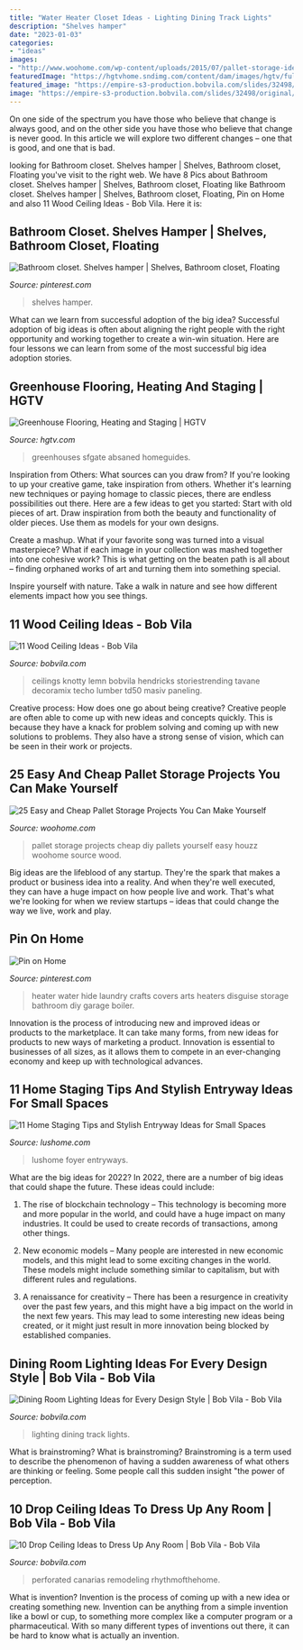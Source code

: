```yaml
---
title: "Water Heater Closet Ideas - Lighting Dining Track Lights"
description: "Shelves hamper"
date: "2023-01-03"
categories:
- "ideas"
images:
- "http://www.woohome.com/wp-content/uploads/2015/07/pallet-storage-ideas-woohome-10.jpg"
featuredImage: "https://hgtvhome.sndimg.com/content/dam/images/hgtv/fullset/2010/9/30/0/TS-AA015212_greenhouse-set-up_s3x4.jpg.rend.hgtvcom.616.822.suffix/1400950915148.jpeg"
featured_image: "https://empire-s3-production.bobvila.com/slides/32498/original/Drop_Ceiling_Ideas_Perforated_Metal_TopTileCeilings.jpg?1560466325"
image: "https://empire-s3-production.bobvila.com/slides/32498/original/Drop_Ceiling_Ideas_Perforated_Metal_TopTileCeilings.jpg?1560466325"
---
```



On one side of the spectrum you have those who believe that change is always good, and on the other side you have those who believe that change is never good. In this article we will explore two different changes – one that is good, and one that is bad.

	

		
looking for Bathroom closet. Shelves hamper | Shelves, Bathroom closet, Floating you've visit to the right web. We have 8 Pics about Bathroom closet. Shelves hamper | Shelves, Bathroom closet, Floating like Bathroom closet. Shelves hamper | Shelves, Bathroom closet, Floating, Pin on Home and also 11 Wood Ceiling Ideas - Bob Vila. Here it is:
		
    
## Bathroom Closet. Shelves Hamper | Shelves, Bathroom Closet, Floating

<img loading=lazy src="https://i.pinimg.com/736x/81/8a/9b/818a9b5714f52e51a694ad193b6f3e4d.jpg" onerror="this.onerror=null;this.src='https://tse1.mm.bing.net/th?id=OIP.Lo9B9g85EZrgysT_bFlL9gHaO8&amp;pid=15.1';" alt="Bathroom closet. Shelves hamper | Shelves, Bathroom closet, Floating">

_Source: pinterest.com_

>shelves hamper. 

	

What can we learn from successful adoption of the big idea?
Successful adoption of big ideas is often about aligning the right people with the right opportunity and working together to create a win-win situation. Here are four lessons we can learn from some of the most successful big idea adoption stories.

    
## Greenhouse Flooring, Heating And Staging | HGTV

<img loading=lazy src="https://hgtvhome.sndimg.com/content/dam/images/hgtv/fullset/2010/9/30/0/TS-AA015212_greenhouse-set-up_s3x4.jpg.rend.hgtvcom.616.822.suffix/1400950915148.jpeg" onerror="this.onerror=null;this.src='https://tse3.mm.bing.net/th?id=OIP.g5AKNLYZM4_3pY5jDR_fwwHaJ4&amp;pid=15.1';" alt="Greenhouse Flooring, Heating and Staging | HGTV">

_Source: hgtv.com_

>greenhouses sfgate absaned homeguides. 

	

Inspiration from Others: What sources can you draw from?
If you're looking to up your creative game, take inspiration from others. Whether it's learning new techniques or paying homage to classic pieces, there are endless possibilities out there. Here are a few ideas to get you started: 
Start with old pieces of art. Draw inspiration from both the beauty and functionality of older pieces. Use them as models for your own designs. 

Create a mashup. What if your favorite song was turned into a visual masterpiece? What if each image in your collection was mashed together into one cohesive work? This is what getting on the beaten path is all about – finding orphaned works of art and turning them into something special. 

Inspire yourself with nature. Take a walk in nature and see how different elements impact how you see things.

    
## 11 Wood Ceiling Ideas - Bob Vila

<img loading=lazy src="https://s3-production.bobvila.com/slides/30293/original/Hendricks_Architecture_Cedar_Ceiling.jpg?1550249977" onerror="this.onerror=null;this.src='https://tse2.mm.bing.net/th?id=OIP.4ET1MxmN_anYSR1efN5kkQHaJ4&amp;pid=15.1';" alt="11 Wood Ceiling Ideas - Bob Vila">

_Source: bobvila.com_

>ceilings knotty lemn bobvila hendricks storiestrending tavane decoramix techo lumber td50 masiv paneling. 

	

Creative process: How does one go about being creative?
Creative people are often able to come up with new ideas and concepts quickly. This is because they have a knack for problem solving and coming up with new solutions to problems. They also have a strong sense of vision, which can be seen in their work or projects.

    
## 25 Easy And Cheap Pallet Storage Projects You Can Make Yourself

<img loading=lazy src="http://www.woohome.com/wp-content/uploads/2015/07/pallet-storage-ideas-woohome-10.jpg" onerror="this.onerror=null;this.src='https://tse1.mm.bing.net/th?id=OIP.f0xbvbZiLnGPntnsccNoBgHaLH&amp;pid=15.1';" alt="25 Easy and Cheap Pallet Storage Projects You Can Make Yourself">

_Source: woohome.com_

>pallet storage projects cheap diy pallets yourself easy houzz woohome source wood. 

	

Big ideas are the lifeblood of any startup. They're the spark that makes a product or business idea into a reality. And when they're well executed, they can have a huge impact on how people live and work. That's what we're looking for when we review startups – ideas that could change the way we live, work and play.

    
## Pin On Home

<img loading=lazy src="https://i.pinimg.com/736x/5d/ba/1b/5dba1b25dac4dc052cfc6955dcc42381--courtyard-ideas-water-heaters.jpg" onerror="this.onerror=null;this.src='https://tse3.mm.bing.net/th?id=OIP.uw1a2_Wij6YSMwzlywSChwHaJ3&amp;pid=15.1';" alt="Pin on Home">

_Source: pinterest.com_

>heater water hide laundry crafts covers arts heaters disguise storage bathroom diy garage boiler. 

	

Innovation is the process of introducing new and improved ideas or products to the marketplace. It can take many forms, from new ideas for products to new ways of marketing a product. Innovation is essential to businesses of all sizes, as it allows them to compete in an ever-changing economy and keep up with technological advances.

    
## 11 Home Staging Tips And Stylish Entryway Ideas For Small Spaces

<img loading=lazy src="https://www.lushome.com/wp-content/uploads/2019/09/small-interior-design-entryway-ideas-10.jpg" onerror="this.onerror=null;this.src='https://tse2.mm.bing.net/th?id=OIP.cmyfrB30DktbgL7DWM5fAAHaJ3&amp;pid=15.1';" alt="11 Home Staging Tips and Stylish Entryway Ideas for Small Spaces">

_Source: lushome.com_

>lushome foyer entryways. 

	

What are the big ideas for 2022?
In 2022, there are a number of big ideas that could shape the future. These ideas could include:
1. The rise of blockchain technology – This technology is becoming more and more popular in the world, and could have a huge impact on many industries. It could be used to create records of transactions, among other things.

2. New economic models – Many people are interested in new economic models, and this might lead to some exciting changes in the world. These models might include something similar to capitalism, but with different rules and regulations.

3. A renaissance for creativity – There has been a resurgence in creativity over the past few years, and this might have a big impact on the world in the next few years. This may lead to some interesting new ideas being created, or it might just result in more innovation being blocked by established companies.

    
## Dining Room Lighting Ideas For Every Design Style | Bob Vila - Bob Vila

<img loading=lazy src="https://s3-production.bobvila.com/slides/34518/original/Dining_Room_Lighting_Ideas_Track_Lights.jpg?1573273985" onerror="this.onerror=null;this.src='https://tse4.mm.bing.net/th?id=OIP.CgWmSwK0gyGFkvvR9PHJqQHaJ4&amp;pid=15.1';" alt="Dining Room Lighting Ideas for Every Design Style | Bob Vila - Bob Vila">

_Source: bobvila.com_

>lighting dining track lights. 

	

What is brainstroming?
What is brainstroming? Brainstroming is a term used to describe the phenomenon of having a sudden awareness of what others are thinking or feeling. Some people call this sudden insight "the power of perception.

    
## 10 Drop Ceiling Ideas To Dress Up Any Room | Bob Vila - Bob Vila

<img loading=lazy src="https://empire-s3-production.bobvila.com/slides/32498/original/Drop_Ceiling_Ideas_Perforated_Metal_TopTileCeilings.jpg?1560466325" onerror="this.onerror=null;this.src='https://tse3.mm.bing.net/th?id=OIP.v9GXD5P_w1uTWGQ6N6P4qwHaFX&amp;pid=15.1';" alt="10 Drop Ceiling Ideas to Dress Up Any Room | Bob Vila - Bob Vila">

_Source: bobvila.com_

>perforated canarias remodeling rhythmofthehome. 

	

What is invention?
Invention is the process of coming up with a new idea or creating something new. Invention can be anything from a simple invention like a bowl or cup, to something more complex like a computer program or a pharmaceutical. With so many different types of inventions out there, it can be hard to know what is actually an invention.

